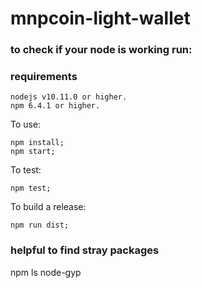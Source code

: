 # mnpcoin-light-wallet

### to check if your node is working run:

### requirements

```
nodejs v10.11.0 or higher.
npm 6.4.1 or higher.
```

To use:
```
npm install;
npm start;
```

To test:
```
npm test;
```

To build a release:
```
npm run dist;
```

### helpful to find stray packages

npm ls node-gyp
